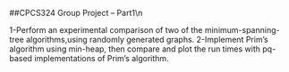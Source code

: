 ##CPCS324 Group Project – Part1\n

1-Perform an experimental comparison of two of the minimum-spanning-tree algorithms,using  randomly generated graphs.
2-Implement Prim’s algorithm using min-heap, then compare and plot the run times with pq-based implementations of Prim’s algorithm.